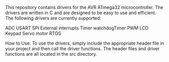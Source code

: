 This repository contains drivers for the AVR ATmega32 microcontroller. The drivers are written in C and are designed to be easy to use and efficient.
The following drivers are currently supported:

ADC
USART
SPI
External interrupts
Timer
watchdogTimer
PWM
LCD
Keypad
Servo motor
RTOS

How to Use:
To use the drivers, simply include the appropriate header file in your project and then call the driver functions. The header files and driver functions are all located in the src directory.
